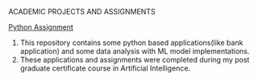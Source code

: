 
ACADEMIC PROJECTS AND ASSIGNMENTS


[Python Assignment](https://github.com/npathak24/PythonAssignments)
1. This repository contains some python based applications(like bank application) and some data analysis with ML model implementations.
2. These applications and assignments were completed during my post graduate certificate course in Artificial Intelligence.
